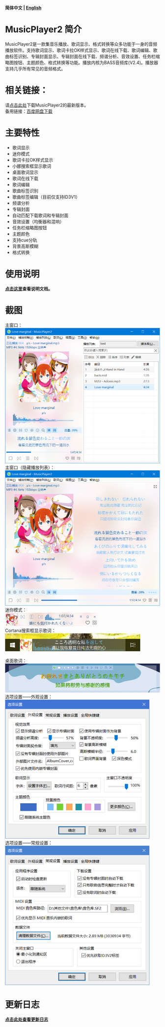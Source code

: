 **简体中文 | [English](https://github.com/zhongyang219/MusicPlayer2/blob/master/README_en-us.md)**<br>

# MusicPlayer2 简介

MusicPlayer2是一款集音乐播放、歌词显示、格式转换等众多功能于一身的音频播放软件。支持歌词显示、歌词卡拉OK样式显示、歌词在线下载、歌词编辑、歌曲标签识别、专辑封面显示、专辑封面在线下载、频谱分析、音效设置、任务栏缩略图按钮、主题颜色、格式转换等功能。播放内核为BASS音频库(V2.4)。播放器支持几乎所有常见的音频格式。<br>

# 相关链接：

请[点击此处](https://github.com/zhongyang219/MusicPlayer2/releases)下载MusicPlayer2的最新版本。<br>
备用链接：[百度网盘下载](https://pan.baidu.com/s/1i5QNwFF)<br>

# 主要特性

* 歌词显示<br>
* 迷你模式
* 歌词卡拉OK样式显示
* 小娜搜索框显示歌词
* 桌面歌词显示
* 歌词在线下载
* 歌词编辑
* 歌曲标签识别
* 歌曲标签编辑（目前仅支持ID3V1）
* 频谱分析
* 专辑封面
* 自动匹配下载歌词和专辑封面
* 音效设置（均衡器和混响）
* 任务栏缩略图按钮
* 主题颜色
* 支持cue分轨
* 背景高斯模糊
* 格式转换

# 使用说明

**[点击这里](https://github.com/zhongyang219/MusicPlayer2/wiki)查看说明文档。**

# 截图

主窗口：<br>
<img src="Screenshots/Main_window.png" style="zoom:80%;" /><br>
主窗口（隐藏播放列表）：<br>
<img src="Screenshots/Main_window2.png" style="zoom:80%;" /><br>
迷你模式：<br>
<img src="Screenshots/Mini_mode.png" style="zoom:80%;" /><br>
Cortana搜索框显示歌词：<br>
<img src="Screenshots/Cortana_lyric.png" style="zoom:80%;" /><br>
<br>桌面歌词：<br>
<img src="Screenshots/desktop_lyric.jpg" style="zoom:80%;" /><br>
选项设置——外观设置：<br>
<img src="Screenshots/options.png" style="zoom:80%;" /><br>
选项设置——常规设置：<br>
<img src="Screenshots/options2.png" style="zoom:80%;" /><br>

# 更新日志

**[点击此处查看更新日志](https://github.com/zhongyang219/MusicPlayer2/blob/master/Documents/update_log.md)**
<br>



